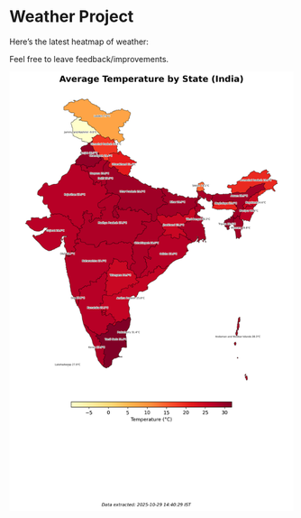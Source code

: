 # Weather Project

Here’s the latest heatmap of weather:

Feel free to leave feedback/improvements.

![India Heatmap](docs/assets/india_heatmap.png?v=01DA07)
